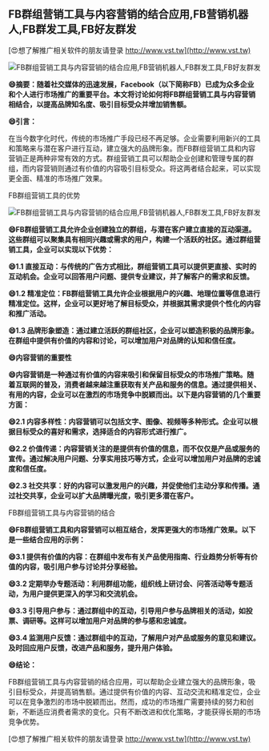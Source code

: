 ## **FB群组营销工具与内容营销的结合应用,FB营销机器人,FB群发工具,FB好友群发**

[😍想了解推广相关软件的朋友请登录 http://www.vst.tw](http://www.vst.tw)

 <center><img src="https://vst.tw/MP4/tuiguang/png/0.png" alt="FB群组营销工具与内容营销的结合应用,FB营销机器人,FB群发工具,FB好友群发"></center>

**😄摘要：随着社交媒体的迅速发展，Facebook（以下简称FB）已成为众多企业和个人进行市场推广的重要平台。本文将讨论如何将FB群组营销工具与内容营销相结合，以提高品牌知名度、吸引目标受众并增加销售额。**

**😄引言：**

在当今数字化时代，传统的市场推广手段已经不再足够。企业需要利用新兴的工具和策略来与潜在客户进行互动，建立强大的品牌形象。而FB群组营销工具和内容营销正是两种非常有效的方式。群组营销工具可以帮助企业创建和管理专属的群组，而内容营销则通过有价值的内容吸引目标受众。将这两者结合起来，可以实现更全面、精准的市场推广效果。

FB群组营销工具的优势

 <center><img src="https://vst.tw/MP4/tuiguang/png/2.png" alt="FB群组营销工具与内容营销的结合应用,FB营销机器人,FB群发工具,FB好友群发"></center>

**😄FB群组营销工具允许企业创建独立的群组，与潜在客户建立直接的互动渠道。这些群组可以聚集具有相同兴趣或需求的用户，构建一个活跃的社区。通过群组营销工具，企业可以实现以下优势：**

**😄1.1 直接互动：与传统的广告方式相比，群组营销工具可以提供更直接、实时的互动机会。企业可以回答用户问题、提供专业建议，并了解客户的需求和反馈。**

**😄1.2 精准定位：FB群组营销工具允许企业根据用户的兴趣、地理位置等信息进行精准定位。这样，企业可以更好地了解目标受众，并根据其需求提供个性化的内容和推广活动。**

**😄1.3 品牌形象塑造：通过建立活跃的群组社区，企业可以塑造积极的品牌形象。在群组中提供有价值的内容和讨论，可以增加用户对品牌的认知和信任度。**

**😄内容营销的重要性**

**😄内容营销是一种通过有价值的内容来吸引和保留目标受众的市场推广策略。随着互联网的普及，消费者越来越注重获取有关产品和服务的信息。通过提供相关、有用的内容，企业可以在激烈的市场竞争中脱颖而出。以下是内容营销的几个重要方面：**

**😄2.1 内容多样性：内容营销可以包括文字、图像、视频等多种形式。企业可以根据目标受众的喜好和需求，选择适合的内容形式进行推广。**

**😄2.2 价值传递：内容营销关注的是提供有价值的信息，而不仅仅是产品或服务的宣传。通过解决用户问题、分享实用技巧等方式，企业可以增加用户对品牌的忠诚度和信任度。**

**😄2.3 社交共享：好的内容可以激发用户的兴趣，并促使他们主动分享和传播。通过社交共享，企业可以扩大品牌曝光度，吸引更多潜在客户。**

FB群组营销工具与内容营销的结合

**😄FB群组营销工具和内容营销可以相互结合，发挥更强大的市场推广效果。以下是一些结合应用的示例：**

**😄3.1 提供有价值的内容：在群组中发布有关产品使用指南、行业趋势分析等有价值的内容，吸引用户参与讨论并分享经验。**

**😄3.2 定期举办专题活动：利用群组功能，组织线上研讨会、问答活动等专题活动，为用户提供更深入的学习和交流机会。**

**😄3.3 引导用户参与：通过群组中的互动，引导用户参与品牌相关的活动，如投票、调研等。这样可以增加用户对品牌的参与感和忠诚度。**

**😄3.4 监测用户反馈：通过群组中的互动，了解用户对产品或服务的意见和建议。及时回应用户反馈，改进产品和服务，提升用户体验。**

**😄结论：**

FB群组营销工具与内容营销的结合应用，可以帮助企业建立强大的品牌形象，吸引目标受众，并提高销售额。通过提供有价值的内容、互动交流和精准定位，企业可以在竞争激烈的市场中脱颖而出。然而，成功的市场推广需要持续的努力和创新，不断适应消费者需求的变化。只有不断改进和优化策略，才能获得长期的市场竞争优势。

[😍想了解推广相关软件的朋友请登录 http://www.vst.tw](http://www.vst.tw)



